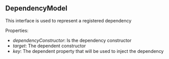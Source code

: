 ## DependencyModel

This interface is used to represent a registered dependency

Properties:

 - *dependencyConstructor*: Is the dependency constructor
 - *target*: The dependent constructor
 - *key*: The dependent property that will be used to inject the dependency